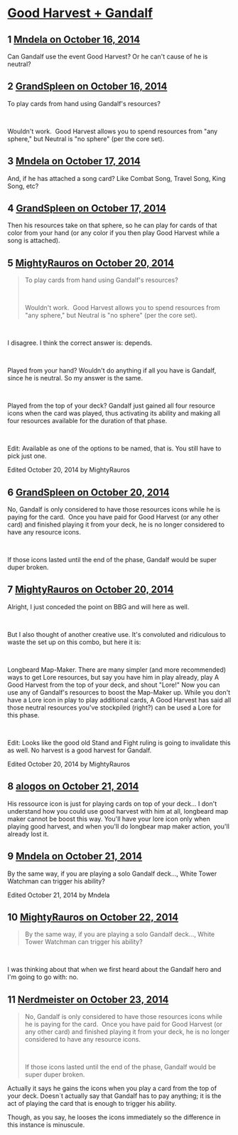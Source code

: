 # [Good Harvest + Gandalf](https://community.fantasyflightgames.com/topic/125046-good-harvest-gandalf/)

## 1 [Mndela on October 16, 2014](https://community.fantasyflightgames.com/topic/125046-good-harvest-gandalf/?do=findComment&comment=1302210)

Can Gandalf use the event Good Harvest? Or he can't cause of he is neutral?

## 2 [GrandSpleen on October 16, 2014](https://community.fantasyflightgames.com/topic/125046-good-harvest-gandalf/?do=findComment&comment=1302301)

To play cards from hand using Gandalf's resources?

 

Wouldn't work.  Good Harvest allows you to spend resources from "any sphere," but Neutral is "no sphere" (per the core set).  

## 3 [Mndela on October 17, 2014](https://community.fantasyflightgames.com/topic/125046-good-harvest-gandalf/?do=findComment&comment=1302433)

And, if he has attached a song card? Like Combat Song, Travel Song, King Song, etc?

## 4 [GrandSpleen on October 17, 2014](https://community.fantasyflightgames.com/topic/125046-good-harvest-gandalf/?do=findComment&comment=1302504)

Then his resources take on that sphere, so he can play for cards of that color from your hand (or any color if you then play Good Harvest while a song is attached).

## 5 [MightyRauros on October 20, 2014](https://community.fantasyflightgames.com/topic/125046-good-harvest-gandalf/?do=findComment&comment=1305795)

> To play cards from hand using Gandalf's resources?
> 
>  
> 
> Wouldn't work.  Good Harvest allows you to spend resources from "any sphere," but Neutral is "no sphere" (per the core set).  

 

I disagree. I think the correct answer is: depends.

 

Played from your hand? Wouldn't do anything if all you have is Gandalf, since he is neutral. So my answer is the same.

 

Played from the top of your deck? Gandalf just gained all four resource icons when the card was played, thus activating its ability and making all four resources available for the duration of that phase.

 

Edit: Available as one of the options to be named, that is. You still have to pick just one.

Edited October 20, 2014 by MightyRauros

## 6 [GrandSpleen on October 20, 2014](https://community.fantasyflightgames.com/topic/125046-good-harvest-gandalf/?do=findComment&comment=1305915)

No, Gandalf is only considered to have those resources icons while he is paying for the card.  Once you have paid for Good Harvest (or any other card) and finished playing it from your deck, he is no longer considered to have any resource icons.

 

If those icons lasted until the end of the phase, Gandalf would be super duper broken.

## 7 [MightyRauros on October 20, 2014](https://community.fantasyflightgames.com/topic/125046-good-harvest-gandalf/?do=findComment&comment=1305935)

Alright, I just conceded the point on BBG and will here as well.

 

But I also thought of another creative use. It's convoluted and ridiculous to waste the set up on this combo, but here it is:

 

Longbeard Map-Maker. There are many simpler (and more recommended) ways to get Lore resources, but say you have him in play already, play A Good Harvest from the top of your deck, and shout "Lore!" Now you can use any of Gandalf's resources to boost the Map-Maker up. While you don't have a Lore icon in play to play additional cards, A Good Harvest has said all those neutral resources you've stockpiled (right?) can be used a Lore for this phase.

 

Edit: Looks like the good old Stand and Fight ruling is going to invalidate this as well. No harvest is a good harvest for Gandalf.

Edited October 20, 2014 by MightyRauros

## 8 [alogos on October 21, 2014](https://community.fantasyflightgames.com/topic/125046-good-harvest-gandalf/?do=findComment&comment=1306412)

His ressource icon is just for playing cards on top of your deck... I don't understand how you could use good harvest with him at all, longbeard map maker cannot be boost this way. You'll have your lore icon only when playing good harvest, and when you'll do longbear map maker action, you'll already lost it.

## 9 [Mndela on October 21, 2014](https://community.fantasyflightgames.com/topic/125046-good-harvest-gandalf/?do=findComment&comment=1307023)

By the same way, if you are playing a solo Gandalf deck..., White Tower Watchman can trigger his ability?

Edited October 21, 2014 by Mndela

## 10 [MightyRauros on October 22, 2014](https://community.fantasyflightgames.com/topic/125046-good-harvest-gandalf/?do=findComment&comment=1307700)

> By the same way, if you are playing a solo Gandalf deck..., White Tower Watchman can trigger his ability?

 

I was thinking about that when we first heard about the Gandalf hero and I'm going to go with: no.

## 11 [Nerdmeister on October 23, 2014](https://community.fantasyflightgames.com/topic/125046-good-harvest-gandalf/?do=findComment&comment=1308864)

> No, Gandalf is only considered to have those resources icons while he is paying for the card.  Once you have paid for Good Harvest (or any other card) and finished playing it from your deck, he is no longer considered to have any resource icons.
> 
>  
> 
> If those icons lasted until the end of the phase, Gandalf would be super duper broken.

Actually it says he gains the icons when you play a card from the top of your deck. Doesn´t actually say that Gandalf has to pay anything; it is the act of playing the card that is enough to trigger his ability.

Though, as you say, he looses the icons immediately so the difference in this instance is minuscule.

